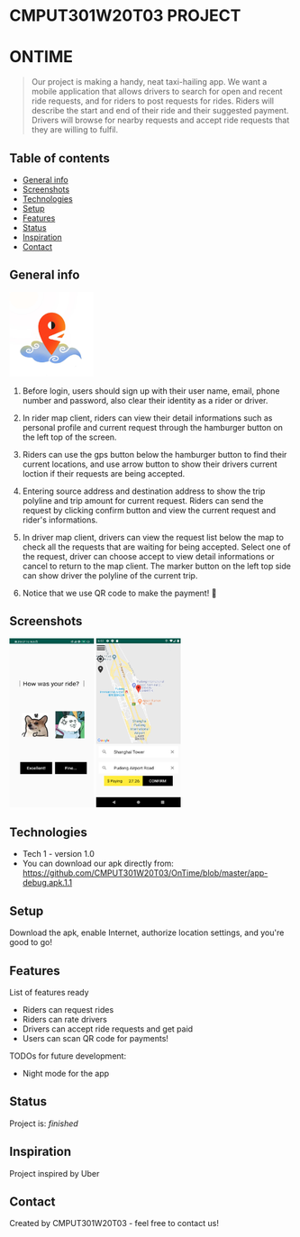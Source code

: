# CMPUT301W20T03 PROJECT 
# ONTIME
> Our project is making a handy, neat taxi-hailing app. 
> We want a mobile application that allows drivers to search for open and recent ride requests, and for riders to post requests for rides. Riders will describe the start and end of their ride and their suggested payment. Drivers will browse for nearby requests and accept ride requests that they are willing to fulfil. 


## Table of contents
* [General info](#general-info)
* [Screenshots](#screenshots)
* [Technologies](#technologies)
* [Setup](#setup)
* [Features](#features)
* [Status](#status)
* [Inspiration](#inspiration)
* [Contact](#contact)

## General info
<img width="150" height="150" alt = "APP icon" src="https://github.com/CMPUT301W20T03/OnTime/blob/master/doc/Screenshots/768c7a7248db284e3dbfb169aee0461.jpg"/>

1. Before login, users should sign up with their user name, email, phone number and password, also clear their identity as a rider or driver.

2. In rider map client, riders can view their detail informations such as personal profile and current request through the hamburger button on the left top of the screen. 

3. Riders can use the gps button below the hamburger button to find their current locations, and use arrow button to show their drivers current loction if their requests are being accepted.

4. Entering source address and destination address to show the trip polyline and trip amount for current request. Riders can send the request by clicking confirm button and view the current request and rider's informations. 

5. In driver map client, drivers can view the request list below the map to check all the requests that are waiting for being accepted. Select one of the request, driver can choose accept to view detail informations or cancel to return to the map client. The marker button on the left top side can show driver the polyline of the current trip. 

6. Notice that we use QR code to make the payment! 👀 


## Screenshots
<img width="150" height="300" alt = "Rate a ride" src="https://github.com/CMPUT301W20T03/OnTime/blob/master/doc/Screenshots/e545da195497b3da5ffe7277fd2edd1.jpg"/>

<img width="150" height="300" alt = "Request a ride" src="https://github.com/CMPUT301W20T03/OnTime/blob/master/doc/Screenshots/51c2fbe0eb036246b9d9aa143ff602a.png"/>

## Technologies
* Tech 1 - version 1.0
* You can download our apk directly from: https://github.com/CMPUT301W20T03/OnTime/blob/master/app-debug.apk.1.1


## Setup
Download the apk, enable Internet, authorize location settings, and you're good to go!

## Features
List of features ready 
* Riders can request rides
* Riders can rate drivers
* Drivers can accept ride requests and get paid
* Users can scan QR code for payments!

TODOs for future development:
* Night mode for the app

## Status
Project is: _finished_

## Inspiration
Project inspired by Uber

## Contact
Created by CMPUT301W20T03 - feel free to contact us!
